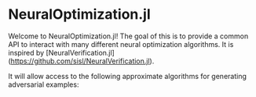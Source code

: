 # NeuralOptimization.jl

Welcome to NeuralOptimization.jl! The goal of this is to provide a common API to interact with many different neural optimization algorithms. It is inspired by [NeuralVerification.jl] (https://github.com/sisl/NeuralVerification.jl). 

It will allow access to the following approximate algorithms for generating adversarial examples:



